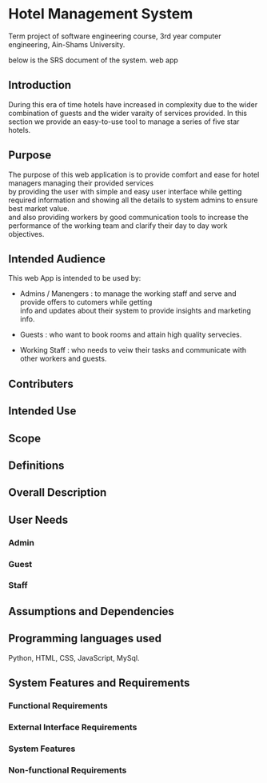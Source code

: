 # Hotel Management System
Term project of software engineering course, 3rd year computer engineering, Ain-Shams University.

below is the SRS document of the system.
web app

## Introduction
During this era of time hotels have increased in complexity due to the wider combination of guests and the wider
varaity of services provided.
In this section we provide an easy-to-use tool to manage a series of five star hotels.

## Purpose
The purpose of this web application is to provide comfort and ease for hotel managers managing their provided services  
by providing the user with simple and easy user interface while getting required information and showing all the details to system admins  to ensure best market value.  
and also providing workers by good communication tools to increase the performance of the working team and clarify their day to day work objectives.


## Intended Audience
This web App is intended to be used by:  
- Admins / Manengers : to manage the working staff and serve and provide offers to cutomers while getting  
info and updates about their system to provide insights and marketing info.  

- Guests : who want to book rooms and attain high quality servecies.

- Working Staff : who needs to veiw their tasks and communicate with other workers and guests.


## Contributers


## Intended Use


## Scope


## Definitions


## Overall Description


## User Needs

### Admin

### Guest

### Staff


## Assumptions and Dependencies

## Programming languages used
Python, HTML, CSS, JavaScript, MySql.

## System Features and Requirements

### Functional Requirements

### External Interface Requirements

### System Features

### Non-functional Requirements

